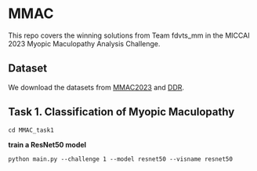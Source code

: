# MMAC

This repo covers the winning solutions from Team fdvts_mm in the MICCAI 2023 Myopic Maculopathy Analysis Challenge.


## Dataset
We download the datasets from [MMAC2023](https://codalab.lisn.upsaclay.fr/competitions/12441) and [DDR](https://github.com/nkicsl/DDR-dataset).

## Task 1. Classification of Myopic Maculopathy

```
cd MMAC_task1
```
**train a ResNet50 model**
```
python main.py --challenge 1 --model resnet50 --visname resnet50
```
